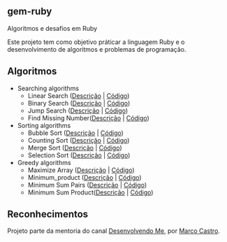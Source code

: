 ##  gem-ruby

Algoritmos e desafios em Ruby

Este projeto tem como objetivo práticar a linguagem Ruby e o desenvolvimento de algoritmos e problemas de programação.

## Algoritmos

* Searching algorithms
  * Linear Search ([Descrição](https://www.geeksforgeeks.org/linear-search/) | [Código](/algoritimo/linear_search.rb))
  * Binary Search ([Descrição](https://www.geeksforgeeks.org/binary-search/) | [Código](/algoritimo/binary_search.rb))
  * Jump Search ([Descrição](https://www.geeksforgeeks.org/jump-search/) | [Código](/algoritimo/jump_search.rb))
  * Find Missing Number([Descrição](https://www.geeksforgeeks.org/find-the-missing-number/) | [Código](/algoritimo/find_missing_number.rb))
* Sorting algorithms
  * Bubble Sort ([Descrição](https://www.geeksforgeeks.org/bubble-sort/) | [Código](/algoritimo/bubble_sort.rb))
  * Counting Sort ([Descrição](https://www.geeksforgeeks.org/counting-sort/) | [Código](/algoritimo/counting_sort.rb))
  * Merge Sort ([Descrição](https://www.geeksforgeeks.org/merge-sort/) | [Código](/algoritimo/merge_sort.rb))   
  * Selection Sort ([Descrição](https://www.geeksforgeeks.org/selection-sort/) | [Código](/algoritimo/selection_sort.rb))
* Greedy algorithms
  * Maximize Array ([Descrição](https://www.geeksforgeeks.org/maximize-array-sun-after-k-negation-operations/) | [Código](/algoritimo/maximize_array.rb))
  * Minimum_product ([Descrição](https://www.geeksforgeeks.org/minimum-product-subset-array/) | [Código](/algoritimo/minimum_product.rb))
  * Minimum Sum Pairs ([Descrição](https://www.geeksforgeeks.org/minimum-sum-choosing-minimum-pairs-array/) | [Código](/algoritimo/minimum_sum_product.rb))
  * Minimum Sum Product([Descrição](https://www.geeksforgeeks.org/minimum-sum-choosing-minimum-pairs-array/) | [Código](/algoritimo/minimum_sum_product.rb))
 
 ## Reconhecimentos

Projeto parte da mentoria do canal [Desenvolvendo Me](https://www.youtube.com/channel/UCp98bXHSc01w8fBfkkgHB1Q), por [Marco Castro](https://github.com/marcodotcastro).
